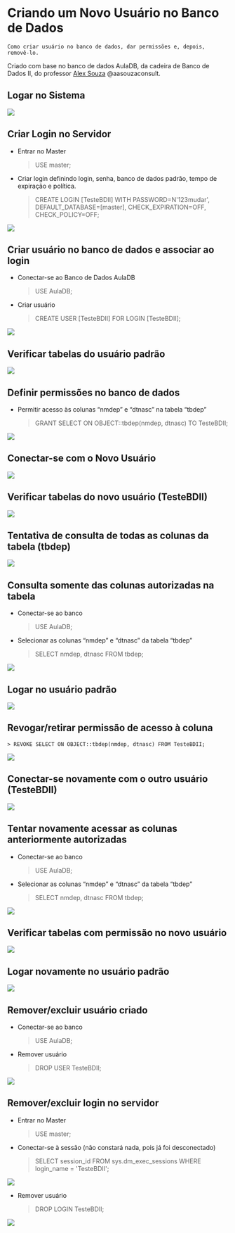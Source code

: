 # Criando um Novo Usuário no Banco de Dados
  `Como criar usuário no banco de dados, dar permissões e, depois, removê-lo.`

Criado com base no banco de dados AulaDB, da cadeira de Banco de Dados II, do professor [Alex Souza](https://github.com/aasouzaconsult) @aasouzaconsult.

## Logar no Sistema

![](https://lh7-us.googleusercontent.com/Ss4yqcQcHPCU2-ZEXMeH1PLYeKz2f8k119wSlI9hxN2HMj_BCbgpZ6Za172sXN5o--rOX_PYONNiBAow-180Do_6CTz3WWzBCTpwWBy3Y2izZqNdRFtsauHA7icjP8Ayv24ZTrJj8zSN4Mli1XWbtk4)

## Criar Login no Servidor

-   Entrar no Master
	> USE master;

-   Criar login definindo login, senha, banco de dados padrão, tempo de expiração e política.
	> CREATE LOGIN [TesteBDII] WITH PASSWORD=N'123mudar', DEFAULT_DATABASE=[master], CHECK_EXPIRATION=OFF, CHECK_POLICY=OFF;

![](https://lh7-us.googleusercontent.com/wWrTL9xat8-MrDqwKu8SbObfZ3pEmzoCOOGWsNkBXeKk83AKhKtE1OQxoA3vIjWD_bjiISQuodWR40bZn8ovK890csUMXXUxYs0SSlWxux_OTRKAEyIpaFDtvvfidRCCA-CiSf2drGmLVRY94houmkw)

## Criar usuário no banco de dados e associar ao login

-   Conectar-se ao Banco de Dados AulaDB
	> USE AulaDB;

-   Criar usuário
	> CREATE USER [TesteBDII] FOR LOGIN [TesteBDII];

![](https://lh7-us.googleusercontent.com/tOH0-s_Y1Yzna0Z9nfQrOa81vhr5CrRval6i7Tm1qnPkrnAzfyJ2-1EZmAb-FimRQCWLFAM24CvIXchcT4VRSvqFJQGXtE-3n-CFP2j3mayIM029v4llQxGLoheMAeyULHByJUl29mwRPO13VKDAkCI)

## Verificar tabelas do usuário padrão

![](https://lh7-us.googleusercontent.com/8Gwaz9x3beB2-KozHWDOVFAXzQ9nGFJcaeXnTlffHaLUke4qFBlNwA3RW2I4iHD76DYEXzPf4FxnkhK16RKmku9oFMpiS9QK2wTXC-_cw35jkQZkDHDEVkVT3FXJjzeN_ZT3EduykSWxSId5j9RR_Nc)

## Definir permissões no banco de dados

-   Permitir acesso às colunas “nmdep” e “dtnasc” na tabela “tbdep”
	> GRANT SELECT ON OBJECT::tbdep(nmdep, dtnasc) TO TesteBDII;

![](https://lh7-us.googleusercontent.com/OVAxzyIV89pYk6qUFWD6R4rwbIewdw1TLjET9PJ4HR2QpUGNCPk2ZA8DfPd9NGHxK2CXiXxq5eC-IvN-01JGcswIZj5hI1LUszNty3OWtCozav6MkRC01Y6mfARJA0TEjqGlt5BsVuLVQuw2YhZ-Nbo)

## Conectar-se com o Novo Usuário

![](https://lh7-us.googleusercontent.com/SkjOPw1XE67ThGhTg-2LJ92xCM9MQySXwuzCnh3smbngoK3KR588C7Dto1knMR1_HJWwO74olWP2t4cqF9dc7Js3wVzTYpsObW_eS9P41VsligjUEClHcBqSfGhgO8Qk8OcKFjawxrJeMDh1BThE-zc)

## Verificar tabelas do novo usuário (TesteBDII)

![](https://lh7-us.googleusercontent.com/UVvo9cXo9xuToukOuraMQHCtb1vK8Pakh-uy3u6WLZHDaGecuyVYH4JuM41ygb3IcNg1a8QgZm5AuXGw2uvSLdXa_USPkFGm5x1HsnQV8zBizvCQzeCWzu1hcL0r3bmwWhv-QHK6CEuiv7Ep3Ioxm7w)

## Tentativa de consulta de todas as colunas da tabela (tbdep)

![](https://lh7-us.googleusercontent.com/vYwP7tRHdcUhgQ_cjlahZBBK1YO27H1i_Q3uF2u1TWRMLYXEREtSKWPYMjT22dwedeNE4sAS-rT-JX2K3kZa8HUJR9yxm9jG9RjX-Wk9F12pusytyfoN7J7Pwae9WxFct8G37AFLEu-Lloql5wcw3R8)

## Consulta somente das colunas autorizadas na tabela

-   Conectar-se ao banco
	> USE AulaDB;

-   Selecionar as colunas “nmdep” e “dtnasc” da tabela “tbdep”
	>SELECT nmdep, dtnasc FROM tbdep;

![](https://lh7-us.googleusercontent.com/ujxgFd3cPOqgERVeWsaJSlpWneHZF_xBscFStY6ZQLzCvI0mU00RFZ9JozpK9nXICV76ooEDmHvE9d3Cv7s8q4AfG8ei1cJPXaiPckPAbv5mR1Fi5gEVY_9HVGqRRnPifkZzYYAmd2bj1oH9lcViQB4)

## Logar no usuário padrão

![](https://lh7-us.googleusercontent.com/0LqtSb3Bp-KedqgpXMSkYWBhtaUHVQw4eVBISY6hv4lCT3CNZuBHRyajI_ZEL-uv5Eh448TKC7WJNWcTP8BVcNZ0PF9FftXixn7EP4Nq-Ftxm2z8rcJodL8_hXyZm7wurhmaOO0pIXDXFmDQlFtJ-5c)

## Revogar/retirar permissão de acesso à coluna
	> REVOKE SELECT ON OBJECT::tbdep(nmdep, dtnasc) FROM TesteBDII;

![](https://lh7-us.googleusercontent.com/Z3Pw7ssKGWs3x--luDvXtSfv8YxSiND_5RPWXFJIBHyC4XvS1OR3O8XmIMZhZwUoxCy3eU9Bf98vUUeoIDJjHKB3mnMcSiFRnThASkIAvNwIRJOhNHlwEDUOIt8Ki6XoOIZn-h-dpZlegRnYMpO5v1E)

  ## Conectar-se novamente com o outro usuário (TesteBDII)

![](https://lh7-us.googleusercontent.com/SkjOPw1XE67ThGhTg-2LJ92xCM9MQySXwuzCnh3smbngoK3KR588C7Dto1knMR1_HJWwO74olWP2t4cqF9dc7Js3wVzTYpsObW_eS9P41VsligjUEClHcBqSfGhgO8Qk8OcKFjawxrJeMDh1BThE-zc)

## Tentar novamente acessar as colunas anteriormente autorizadas

-   Conectar-se ao banco
	> USE AulaDB;

-   Selecionar as colunas “nmdep” e “dtnasc” da tabela “tbdep”
	> SELECT nmdep, dtnasc FROM tbdep;

![](https://lh7-us.googleusercontent.com/B4l34LwKUB_cvZ0lNrj83gJo-UhGLEywTcgtHvvyw2Is7r_culKDVJq-t1nMPnEgjQC-KLKbshMIqEMFGAcC1IIHrS27uDdF5zYfHRx6SChz3aqN5di9z7mYgYT8KcNCeMUqNkySTkapu0OTuXvIzEk)

  ## Verificar tabelas com permissão no novo usuário

![](https://lh7-us.googleusercontent.com/KtY74lg1ZYK-I6i6sI7e0dl1zRCdWosFkQz429o-fr2JkaCRgvM6qB_utVu6t86A55XLmc5blPT3OSWviqTfqKHAOUyPpJdov8aGzL_-ohlQNJAJ7a6KOqHq8pUQBIFiZyK2FM8stUORxrTzkUqJowo)

  ## Logar novamente no usuário padrão

![](https://lh7-us.googleusercontent.com/0LqtSb3Bp-KedqgpXMSkYWBhtaUHVQw4eVBISY6hv4lCT3CNZuBHRyajI_ZEL-uv5Eh448TKC7WJNWcTP8BVcNZ0PF9FftXixn7EP4Nq-Ftxm2z8rcJodL8_hXyZm7wurhmaOO0pIXDXFmDQlFtJ-5c)

  ## Remover/excluir usuário criado

-   Conectar-se ao banco
	> USE AulaDB;

-   Remover usuário
	> DROP USER TesteBDII;

![](https://lh7-us.googleusercontent.com/DjDo-PgTbe6P51UhR1SfilimrVrzyqzDKBe08eNujjEm5nBD25h1n-r4WTmMp8zvmgodqnFvrp7BKaA4CAeA0ofyXbsO555APLlC4tMdw7HuDGQ0kNVoyZ_9TGzuO6XE8ldIZMcIeXehhYxhLBLpXFM)

## Remover/excluir login no servidor

-   Entrar no Master
	> USE master;

-   Conectar-se à sessão (não constará nada, pois já foi desconectado)
	> SELECT session_id FROM sys.dm_exec_sessions WHERE login_name = 'TesteBDII';

![](https://lh7-us.googleusercontent.com/cnaGNpJYINo6mvu881eXGauoKVXNC752FRdJvOy1nYWk2nxyy0iUMfqA4rFSFjPwJ7ZkrAbw_YANpmuwVZSbTqyiSWrmL7BWUheWkd3QnqeieURcu9G0fDpl6tVptn7cE2lvhTIYSOSKADvJlRTch04)

-   Remover usuário
	> DROP LOGIN TesteBDII;

![](https://lh7-us.googleusercontent.com/935Rp4978UHYouZfFlX4rHi1wX0h2I5Y9kWdTOEZtJ5EaO05lL3C0ggmPMGbF5jxcRMPQBPpwX5IHNrZ4xenvvxr0zfkkwYbOC7Zz4dEtW5yauOFzM-zr5bsKi11HE5slidVSiM75--bhvTFbbTS5KM)
